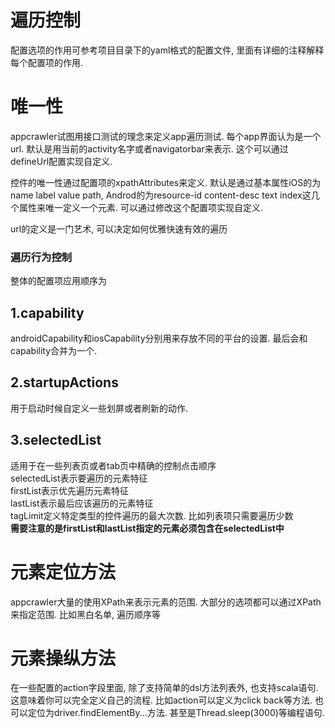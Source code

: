 # 遍历控制
配置选项的作用可参考项目目录下的yaml格式的配置文件, 里面有详细的注释解释每个配置项的作用.

# 唯一性
appcrawler试图用接口测试的理念来定义app遍历测试. 每个app界面认为是一个url.
默认是用当前的activity名字或者navigatorbar来表示. 这个可以通过defineUrl配置实现自定义.

控件的唯一性通过配置项的xpathAttributes来定义. 默认是通过基本属性iOS的为name label value path, Androd的为resource-id content-desc text index这几个属性来唯一定义一个元素. 可以通过修改这个配置项实现自定义.

url的定义是一门艺术, 可以决定如何优雅快速有效的遍历
### 遍历行为控制
整体的配置项应用顺序为
## 1.capability
androidCapability和iosCapability分别用来存放不同的平台的设置. 最后会和capability合并为一个.
## 2.startupActions
用于启动时候自定义一些划屏或者刷新的动作.
## 3.selectedList
适用于在一些列表页或者tab页中精确的控制点击顺序  
selectedList表示要遍历的元素特征  
firstList表示优先遍历元素特征  
lastList表示最后应该遍历的元素特征  
tagLimit定义特定类型的控件遍历的最大次数. 比如列表项只需要遍历少数  
**需要注意的是firstList和lastList指定的元素必须包含在selectedList中**

# 元素定位方法
appcrawler大量的使用XPath来表示元素的范围. 大部分的选项都可以通过XPath来指定范围. 比如黑白名单, 遍历顺序等
# 元素操纵方法
在一些配置的action字段里面, 除了支持简单的dsl方法列表外, 也支持scala语句. 这意味着你可以完全定义自己的流程.
比如action可以定义为click back等方法. 也可以定位为driver.findElementBy...方法. 甚至是Thread.sleep(3000)等编程语句.
